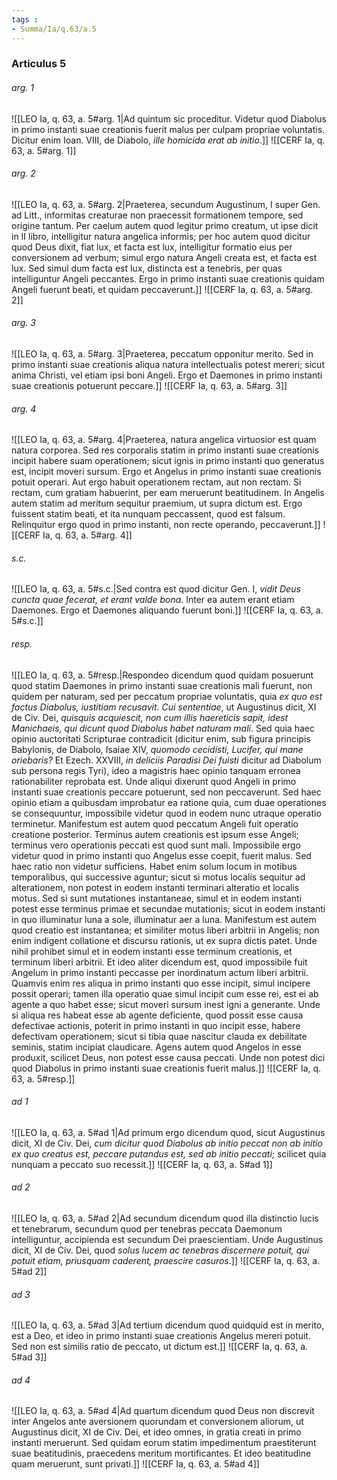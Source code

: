 ```yaml
---
tags : 
- Summa/Ia/q.63/a.5
---
```


### Articulus 5

###### arg. 1
![[LEO Ia, q. 63, a. 5#arg. 1|Ad quintum sic proceditur. Videtur quod Diabolus in primo instanti suae creationis fuerit malus per culpam propriae voluntatis. Dicitur enim Ioan. VIII, de Diabolo, *ille homicida erat ab initio*.]]
![[CERF Ia, q. 63, a. 5#arg. 1]]

###### arg. 2
![[LEO Ia, q. 63, a. 5#arg. 2|Praeterea, secundum Augustinum, I super Gen. ad Litt., informitas creaturae non praecessit formationem tempore, sed origine tantum. Per caelum autem quod legitur primo creatum, ut ipse dicit in II libro, intelligitur natura angelica informis; per hoc autem quod dicitur quod Deus dixit, fiat lux, et facta est lux, intelligitur formatio eius per conversionem ad verbum; simul ergo natura Angeli creata est, et facta est lux. Sed simul dum facta est lux, distincta est a tenebris, per quas intelliguntur Angeli peccantes. Ergo in primo instanti suae creationis quidam Angeli fuerunt beati, et quidam peccaverunt.]]
![[CERF Ia, q. 63, a. 5#arg. 2]]

###### arg. 3
![[LEO Ia, q. 63, a. 5#arg. 3|Praeterea, peccatum opponitur merito. Sed in primo instanti suae creationis aliqua natura intellectualis potest mereri; sicut anima Christi, vel etiam ipsi boni Angeli. Ergo et Daemones in primo instanti suae creationis potuerunt peccare.]]
![[CERF Ia, q. 63, a. 5#arg. 3]]

###### arg. 4
![[LEO Ia, q. 63, a. 5#arg. 4|Praeterea, natura angelica virtuosior est quam natura corporea. Sed res corporalis statim in primo instanti suae creationis incipit habere suam operationem; sicut ignis in primo instanti quo generatus est, incipit moveri sursum. Ergo et Angelus in primo instanti suae creationis potuit operari. Aut ergo habuit operationem rectam, aut non rectam. Si rectam, cum gratiam habuerint, per eam meruerunt beatitudinem. In Angelis autem statim ad meritum sequitur praemium, ut supra dictum est. Ergo fuissent statim beati, et ita nunquam peccassent, quod est falsum. Relinquitur ergo quod in primo instanti, non recte operando, peccaverunt.]]
![[CERF Ia, q. 63, a. 5#arg. 4]]

###### s.c.
![[LEO Ia, q. 63, a. 5#s.c.|Sed contra est quod dicitur Gen. I, *vidit Deus cuncta quae fecerat, et erant valde bona*. Inter ea autem erant etiam Daemones. Ergo et Daemones aliquando fuerunt boni.]]
![[CERF Ia, q. 63, a. 5#s.c.]]

###### resp.
![[LEO Ia, q. 63, a. 5#resp.|Respondeo dicendum quod quidam posuerunt quod statim Daemones in primo instanti suae creationis mali fuerunt, non quidem per naturam, sed per peccatum propriae voluntatis, quia *ex quo est factus Diabolus, iustitiam recusavit. Cui sententiae*, ut Augustinus dicit, XI de Civ. Dei, *quisquis acquiescit, non cum illis haereticis sapit, idest Manichaeis, qui dicunt quod Diabolus habet naturam mali*. Sed quia haec opinio auctoritati Scripturae contradicit (dicitur enim, sub figura principis Babylonis, de Diabolo, Isaiae XIV, *quomodo cecidisti, Lucifer, qui mane oriebaris?* Et Ezech. XXVIII, *in deliciis Paradisi Dei fuisti* dicitur ad Diabolum sub persona regis Tyri), ideo a magistris haec opinio tanquam erronea rationabiliter reprobata est. Unde aliqui dixerunt quod Angeli in primo instanti suae creationis peccare potuerunt, sed non peccaverunt. Sed haec opinio etiam a quibusdam improbatur ea ratione quia, cum duae operationes se consequuntur, impossibile videtur quod in eodem nunc utraque operatio terminetur. Manifestum est autem quod peccatum Angeli fuit operatio creatione posterior. Terminus autem creationis est ipsum esse Angeli; terminus vero operationis peccati est quod sunt mali. Impossibile ergo videtur quod in primo instanti quo Angelus esse coepit, fuerit malus. Sed haec ratio non videtur sufficiens. Habet enim solum locum in motibus temporalibus, qui successive aguntur; sicut si motus localis sequitur ad alterationem, non potest in eodem instanti terminari alteratio et localis motus. Sed si sunt mutationes instantaneae, simul et in eodem instanti potest esse terminus primae et secundae mutationis; sicut in eodem instanti in quo illuminatur luna a sole, illuminatur aer a luna. Manifestum est autem quod creatio est instantanea; et similiter motus liberi arbitrii in Angelis; non enim indigent collatione et discursu rationis, ut ex supra dictis patet. Unde nihil prohibet simul et in eodem instanti esse terminum creationis, et terminum liberi arbitrii. Et ideo aliter dicendum est, quod impossibile fuit Angelum in primo instanti peccasse per inordinatum actum liberi arbitrii. Quamvis enim res aliqua in primo instanti quo esse incipit, simul incipere possit operari; tamen illa operatio quae simul incipit cum esse rei, est ei ab agente a quo habet esse; sicut moveri sursum inest igni a generante. Unde si aliqua res habeat esse ab agente deficiente, quod possit esse causa defectivae actionis, poterit in primo instanti in quo incipit esse, habere defectivam operationem; sicut si tibia quae nascitur clauda ex debilitate seminis, statim incipiat claudicare. Agens autem quod Angelos in esse produxit, scilicet Deus, non potest esse causa peccati. Unde non potest dici quod Diabolus in primo instanti suae creationis fuerit malus.]]
![[CERF Ia, q. 63, a. 5#resp.]]

###### ad 1
![[LEO Ia, q. 63, a. 5#ad 1|Ad primum ergo dicendum quod, sicut Augustinus dicit, XI de Civ. Dei, *cum dicitur quod Diabolus ab initio peccat non ab initio ex quo creatus est, peccare putandus est, sed ab initio peccati*; scilicet quia nunquam a peccato suo recessit.]]
![[CERF Ia, q. 63, a. 5#ad 1]]

###### ad 2
![[LEO Ia, q. 63, a. 5#ad 2|Ad secundum dicendum quod illa distinctio lucis et tenebrarum, secundum quod per tenebras peccata Daemonum intelliguntur, accipienda est secundum Dei praescientiam. Unde Augustinus dicit, XI de Civ. Dei, quod *solus lucem ac tenebras discernere potuit, qui potuit etiam, priusquam caderent, praescire casuros*.]]
![[CERF Ia, q. 63, a. 5#ad 2]]

###### ad 3
![[LEO Ia, q. 63, a. 5#ad 3|Ad tertium dicendum quod quidquid est in merito, est a Deo, et ideo in primo instanti suae creationis Angelus mereri potuit. Sed non est similis ratio de peccato, ut dictum est.]]
![[CERF Ia, q. 63, a. 5#ad 3]]

###### ad 4
![[LEO Ia, q. 63, a. 5#ad 4|Ad quartum dicendum quod Deus non discrevit inter Angelos ante aversionem quorundam et conversionem aliorum, ut Augustinus dicit, XI de Civ. Dei, et ideo omnes, in gratia creati in primo instanti meruerunt. Sed quidam eorum statim impedimentum praestiterunt suae beatitudinis, praecedens meritum mortificantes. Et ideo beatitudine quam meruerunt, sunt privati.]]
![[CERF Ia, q. 63, a. 5#ad 4]]

